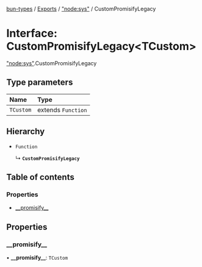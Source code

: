 [bun-types](https://github.com/oven-sh/bun-types/blob/master/api-docs/README.md) / [Exports](https://github.com/oven-sh/bun-types/blob/master/api-docs/modules.md) / ["node:sys"](https://github.com/oven-sh/bun-types/blob/master/api-docs/modules/node_sys_.md) / CustomPromisifyLegacy

# Interface: CustomPromisifyLegacy<TCustom\>

["node:sys"](https://github.com/oven-sh/bun-types/blob/master/api-docs/modules/node_sys_.md).CustomPromisifyLegacy

## Type parameters

| Name | Type |
| :------ | :------ |
| `TCustom` | extends `Function` |

## Hierarchy

- `Function`

  ↳ **`CustomPromisifyLegacy`**

## Table of contents

### Properties

- [\_\_promisify\_\_](https://github.com/oven-sh/bun-types/blob/master/api-docs/interfaces/node_sys_.CustomPromisifyLegacy.md#__promisify__)

## Properties

### \_\_promisify\_\_

• **\_\_promisify\_\_**: `TCustom`
